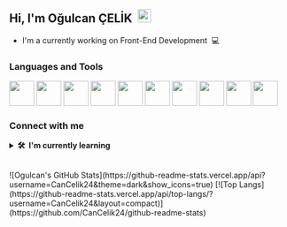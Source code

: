 ## Hi, I'm Oğulcan ÇELİK &nbsp;<img src="https://media.giphy.com/media/hvRJCLFzcasrR4ia7z/giphy.gif" width="24px" height="24px">

- I'm a currently working on Front-End Development &nbsp;💻

### Languages and Tools

<p align="left">
<img src="https://cdn.jsdelivr.net/gh/devicons/devicon/icons/html5/html5-original-wordmark.svg" width="45" height="45" /> <img src="https://cdn.jsdelivr.net/gh/devicons/devicon/icons/css3/css3-original-wordmark.svg" height="45" width="45" /> <img src="https://cdn.jsdelivr.net/gh/devicons/devicon/icons/bootstrap/bootstrap-original-wordmark.svg" height="45" width="45" /> <img src="https://cdn.jsdelivr.net/gh/devicons/devicon/icons/javascript/javascript-original.svg" height="45" width="45" /> <img src="https://www.svgrepo.com/show/303229/microsoft-sql-server-logo.svg" width="45" height="45" /> <img src="https://cdn.jsdelivr.net/gh/devicons/devicon/icons/git/git-original.svg" height="45" width="45" /> <img src="https://cdn.jsdelivr.net/gh/devicons/devicon/icons/github/github-original.svg" height="45" width="45" /> <img src="https://cdn.jsdelivr.net/gh/devicons/devicon/icons/vscode/vscode-original.svg" height="45" width="45" /> <img src="https://cdn.jsdelivr.net/gh/devicons/devicon/icons/intellij/intellij-original.svg" height="45" width="45" /> <img src="https://cdn.jsdelivr.net/gh/devicons/devicon/icons/androidstudio/androidstudio-original.svg" height="45" width="45"/>
          
### Connect with me

    
          
<details>
  <summary><b>🛠️&nbsp;&nbsp;I'm&nbsp;currently&nbsp;learning</b></summary>
  <br/>  
  <p align="left">
<img src="https://cdn.jsdelivr.net/gh/devicons/devicon/icons/react/react-original-wordmark.svg" width="45" height="45" /> <img src="https://cdn.jsdelivr.net/gh/devicons/devicon/icons/csharp/csharp-original.svg" width="45" height="45" /> <img src="https://cdn.jsdelivr.net/gh/devicons/devicon/icons/redux/redux-original.svg" width="45" height="45" /> <img src="https://cdn.jsdelivr.net/gh/devicons/devicon/icons/graphql/graphql-plain.svg" width="45" height="45" /> <img src="https://cdn.jsdelivr.net/gh/devicons/devicon/icons/angularjs/angularjs-original.svg" width="45" height="45" /> <img src="https://cdn.jsdelivr.net/gh/devicons/devicon/icons/kotlin/kotlin-original.svg" width="45" height="45" /> <img src="https://cdn.jsdelivr.net/gh/devicons/devicon/icons/postgresql/postgresql-original.svg" width="45" height="45"/> <img src="https://cdn.jsdelivr.net/gh/devicons/devicon/icons/php/php-original.svg" width="45" height="45" />
</details>

<br>          
<p align="left">
![Ogulcan's GitHub Stats](https://github-readme-stats.vercel.app/api?username=CanCelik24&theme=dark&show_icons=true) [![Top Langs](https://github-readme-stats.vercel.app/api/top-langs/?username=CanCelik24&layout=compact)](https://github.com/CanCelik24/github-readme-stats)
